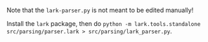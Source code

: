 Note that the `lark-parser.py` is not meant to be edited manually!

Install the `lark` package, then do `python -m lark.tools.standalone src/parsing/parser.lark > src/parsing/lark_parser.py`.